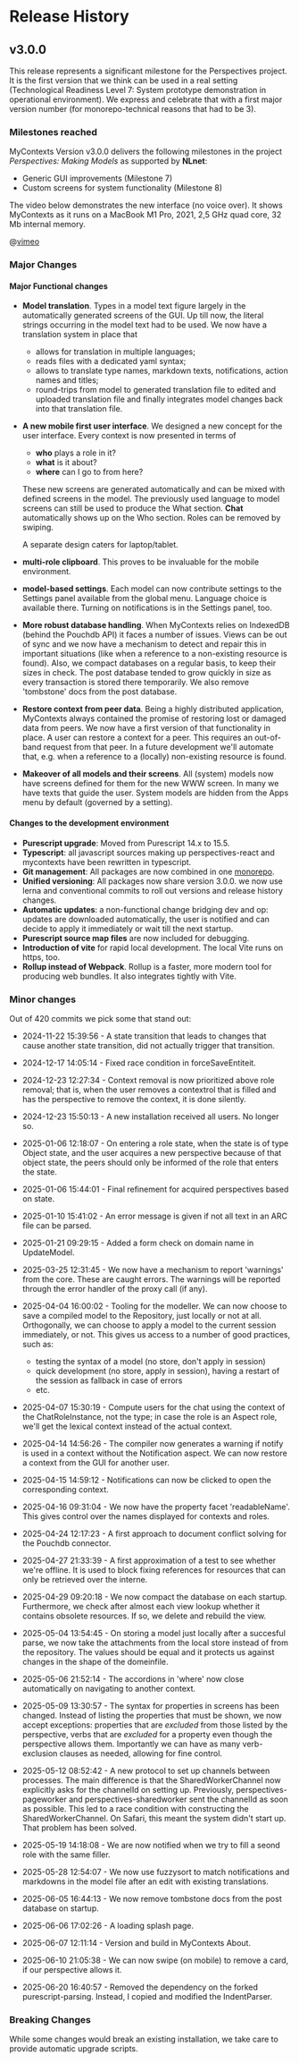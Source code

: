 # Release History

## v3.0.0

This release represents a significant milestone for the Perspectives project. It is the first version that we think can be used in a real setting (Technological Readiness Level 7: System prototype demonstration in operational environment). We express and celebrate that with a first major version number (for monorepo-technical reasons that had to be 3).


### Milestones reached
MyContexts Version v3.0.0 delivers the following milestones in the project _Perspectives: Making Models_ as supported by **NLnet**:

* Generic GUI improvements (Milestone 7)
* Custom screens for system functionality (Milestone 8)

The video below demonstrates the new interface (no voice over). It shows MyContexts as it runs on a MacBook M1 Pro, 2021, 2,5 GHz quad core, 32 Mb internal memory.

@[vimeo](1095623599)

### Major Changes


#### Major Functional changes
* **Model translation**. Types in a model text figure largely in the automatically generated screens of the GUI. Up till now, the literal strings occurring in the model text had to be used. We now have a translation system in place that

  * allows for translation in multiple languages;
  * reads files with a dedicated yaml syntax;
  * allows to translate type names, markdown texts, notifications, action names and titles;
  * round-trips from model to generated translation file to edited and uploaded translation file and finally integrates model changes back into that translation file.

* **A new mobile first user interface**. We designed a new concept for the user interface. Every context is now presented in terms of

  * **who** plays a role in it?
  * **what** is it about?
  * **where** can I go to from here?

  These new screens are generated automatically and can be mixed with defined screens in the model. The previously used language to model screens can still be used to produce the What section. **Chat** automatically shows up on the Who section. Roles can be removed by swiping.

  A separate design caters for laptop/tablet.

* **multi-role clipboard**. This proves to be invaluable for the mobile environment.

* **model-based settings**. Each model can now contribute settings to the Settings panel available from the global menu. Language choice is available there. Turning on notifications is in the Settings panel, too.

* **More robust database handling**. When MyContexts relies on IndexedDB (behind the Pouchdb API) it faces a number of issues. Views can be out of sync and we now have a mechanism to detect and repair this in important situations (like when a reference to a non-existing resource is found). Also, we compact databases on a regular basis, to keep their sizes in check. The post database tended to grow quickly in size as every transaction is stored there temporarily. We also remove 'tombstone' docs from the post database.

* **Restore context from peer data**. Being a highly distributed application, MyContexts always contained the promise of restoring lost or damaged data from peers. We now have a first version of that functionality in place. A user can restore a context for a peer. This requires an out-of-band request from that peer. In a future development we'll automate that, e.g. when a reference to a (locally) non-existing resource is found.

* **Makeover of all models and their screens**. All (system) models now have screens defined for them for the new WWW screen. In many we have texts that guide the user. System models are hidden from the Apps menu by default (governed by a setting).

#### Changes to the development environment
* **Purescript upgrade**: Moved from Purescript 14.x to 15.5.
* **Typescript**: all javascript sources making up perspectives-react and mycontexts have been rewritten in typescript.
* **Git management**: All packages are now combined in one [monorepo](https://github.com/joopringelberg/perspectives-monorepo).
* **Unified versioning**: All packages now share version 3.0.0. we now use lerna and conventional commits to roll out versions and release history changes.
* **Automatic updates**: a non-functional change bridging dev and op: updates are downloaded automatically, the user is notified and can decide to apply it immediately or wait till the next startup.
* **Purescript source map files** are now included for debugging.
* **Introduction of vite** for rapid local development. The local Vite runs on https, too.
* **Rollup instead of Webpack**. Rollup is a faster, more modern tool for producing web bundles. It also integrates tightly with Vite.

### Minor changes
Out of 420 commits we pick some that stand out:
* 2024-11-22 15:39:56 - A state transition that leads to changes that cause another state transition, did not actually trigger that transition.
* 2024-12-17 14:05:14 - Fixed race condition in forceSaveEntiteit.
* 2024-12-23 12:27:34 - Context removal is now prioritized above role removal; that is, when the user removes a contextrol that is filled and has the perspective to remove the context, it is done silently.
* 2024-12-23 15:50:13 - A new installation received all users. No longer so.
* 2025-01-06 12:18:07 - On entering a role state, when the state is of type Object state, and the user acquires a new perspective because of that object state, the peers should only be informed of the role that enters the state.
* 2025-01-06 15:44:01 - Final refinement for acquired perspectives based on state.
* 2025-01-10 15:41:02 - An error message is given if not all text in an ARC file can be parsed.
* 2025-01-21 09:29:15 - Added a form check on domain name in UpdateModel.
* 2025-03-25 12:31:45 - We now have a mechanism to report 'warnings' from the core. These are caught errors. The warnings will be reported through the error handler of the proxy call (if any).
* 2025-04-04 16:00:02 - Tooling for the modeller. We can now choose to save a compiled model to the Repository, just locally or not at all. Orthogonally, we can choose to apply a model to the current session immediately, or not. This gives us access to a number of good practices, such as: 

  * testing the syntax of a model (no store, don't apply in session) 
  * quick development (no store, apply in session), having a restart of the session as fallback in case of errors 
  * etc.
* 2025-04-07 15:30:19 - Compute users for the chat using the context of the ChatRoleInstance, not the type; in case the role is an Aspect role, we'll get the lexical context instead of the actual context.
*  2025-04-14 14:56:26 - The compiler now generates a warning if notify is used in a context without the Notification aspect. We can now restore a context from the GUI for another user.
* 2025-04-15 14:59:12 - Notifications can now be clicked to open the corresponding context.
* 2025-04-16 09:31:04 - We now have the property facet 'readableName'. This gives control over the names displayed for contexts and roles.
* 2025-04-24 12:17:23 - A first approach to document conflict solving for the Pouchdb connector.
* 2025-04-27 21:33:39 - A first approximation of a test to see whether we're offline. It is used to block fixing references for resources that can only be retrieved over the interne.
* 2025-04-29 09:20:18 - We now compact the database on each startup. Furthermore, we check after almost each view lookup whether it contains obsolete resources. If so, we delete and rebuild the view.
* 2025-05-04 13:54:45 - On storing a model just locally after a succesful parse, we now take the attachments from the local store instead of from the repository. The values should be equal and it protects us against changes in the shape of the domeinfile.
* 2025-05-06 21:52:14 - The accordions in 'where' now close automatically on navigating to another context.
* 2025-05-09 13:30:57 - The syntax for properties in screens has been changed. Instead of listing the properties that must be shown, we now accept exceptions: properties that are *excluded* from those listed by the perspective, verbs that are *excluded* for a property even though the perspective allows them. Importantly we can have as many verb-exclusion clauses as needed, allowing for fine control.
* 2025-05-12 08:52:42 - A new protocol to set up channels between processes. The main difference is that the SharedWorkerChannel now explicitly asks for the channelId on setting up. Previously, perspectives-pageworker and perspectives-sharedworker sent the channelId as soon as possible. This led to a race condition with constructing the SharedWorkerChannel. On Safari, this meant the system didn't start up. That problem has been solved.
* 2025-05-19 14:18:08 - We are now notified when we try to fill a seond role with the same filler.
* 2025-05-28 12:54:07 - We now use fuzzysort to match notifications and markdowns in the model file after an edit with existing translations.
* 2025-06-05 16:44:13 - We now remove tombstone docs from the post database on startup.
* 2025-06-06 17:02:26 - A loading splash page.
* 2025-06-07 12:11:14 - Version and build in MyContexts About.
* 2025-06-10 21:05:38 - We can now swipe (on mobile) to remove a card, if our perspective allows it.
* 2025-06-20 16:40:57 - Removed the dependency on the forked purescript-parsing. Instead, I copied and modified the IndentParser.

### Breaking Changes
While some changes would break an existing installation, we take care to provide automatic upgrade scripts. 
